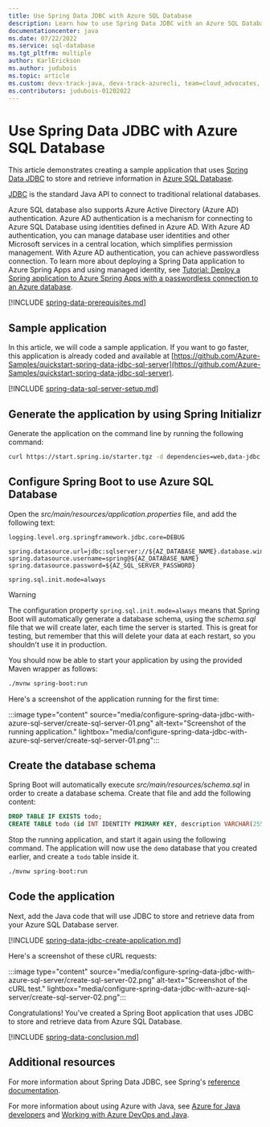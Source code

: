 ```yaml
---
title: Use Spring Data JDBC with Azure SQL Database
description: Learn how to use Spring Data JDBC with an Azure SQL Database.
documentationcenter: java
ms.date: 07/22/2022
ms.service: sql-database
ms.tgt_pltfrm: multiple
author: KarlErickson
ms.author: judubois
ms.topic: article
ms.custom: devx-track-java, devx-track-azurecli, team=cloud_advocates, spring-cloud-azure
ms.contributors: judubois-01202022
---
```


# Use Spring Data JDBC with Azure SQL Database

This article demonstrates creating a sample application that uses [Spring Data JDBC](https://spring.io/projects/spring-data-jdbc) to store and retrieve information in [Azure SQL Database](/azure/sql-database/).

[JDBC](https://en.wikipedia.org/wiki/Java_Database_Connectivity) is the standard Java API to connect to traditional relational databases.

Azure SQL database also supports Azure Active Directory (Azure AD) authentication. Azure AD authentication is a mechanism for connecting to Azure SQL Database using identities defined in Azure AD. With Azure AD authentication, you can manage database user identities and other Microsoft services in a central location, which simplifies permission management. With Azure AD authentication, you can achieve passwordless connection. To learn more about deploying a Spring Data application to Azure Spring Apps and using managed identity, see [Tutorial: Deploy a Spring application to Azure Spring Apps with a passwordless connection to an Azure database](deploy-passwordless-spring-database-app.md?tabs=sqlserver).

[!INCLUDE [spring-data-prerequisites.md](includes/spring-data-prerequisites.md)]

## Sample application

In this article, we will code a sample application. If you want to go faster, this application is already coded and available at [https://github.com/Azure-Samples/quickstart-spring-data-jdbc-sql-server](https://github.com/Azure-Samples/quickstart-spring-data-jdbc-sql-server).

[!INCLUDE [spring-data-sql-server-setup.md](includes/spring-data-sql-server-setup.md)]

## Generate the application by using Spring Initializr

Generate the application on the command line by running the following command:

```bash
curl https://start.spring.io/starter.tgz -d dependencies=web,data-jdbc,sqlserver -d baseDir=azure-database-workshop -d bootVersion=2.7.7 -d javaVersion=1.8 | tar -xzvf -
```

## Configure Spring Boot to use Azure SQL Database

Open the *src/main/resources/application.properties* file, and add the following text:

```properties
logging.level.org.springframework.jdbc.core=DEBUG

spring.datasource.url=jdbc:sqlserver://${AZ_DATABASE_NAME}.database.windows.net:1433;database=demo;encrypt=true;trustServerCertificate=false;hostNameInCertificate=*.database.windows.net;loginTimeout=30;
spring.datasource.username=spring@${AZ_DATABASE_NAME}
spring.datasource.password=${AZ_SQL_SERVER_PASSWORD}

spring.sql.init.mode=always
```

> [!WARNING]
> The configuration property `spring.sql.init.mode=always` means that Spring Boot will automatically generate a database schema, using the *schema.sql* file that we will create later, each time the server is started. This is great for testing, but remember that this will delete your data at each restart, so you shouldn't use it in production.

You should now be able to start your application by using the provided Maven wrapper as follows:

```bash
./mvnw spring-boot:run
```

Here's a screenshot of the application running for the first time:

:::image type="content" source="media/configure-spring-data-jdbc-with-azure-sql-server/create-sql-server-01.png" alt-text="Screenshot of the running application." lightbox="media/configure-spring-data-jdbc-with-azure-sql-server/create-sql-server-01.png":::

## Create the database schema

Spring Boot will automatically execute *src/main/resources/schema.sql* in order to create a database schema. Create that file and add the following content:

```sql
DROP TABLE IF EXISTS todo;
CREATE TABLE todo (id INT IDENTITY PRIMARY KEY, description VARCHAR(255), details VARCHAR(4096), done BIT);
```

Stop the running application, and start it again using the following command. The application will now use the `demo` database that you created earlier, and create a `todo` table inside it.

```bash
./mvnw spring-boot:run
```

## Code the application

Next, add the Java code that will use JDBC to store and retrieve data from your Azure SQL Database server.

[!INCLUDE [spring-data-jdbc-create-application.md](includes/spring-data-jdbc-create-application.md)]

Here's a screenshot of these cURL requests:

:::image type="content" source="media/configure-spring-data-jdbc-with-azure-sql-server/create-sql-server-02.png" alt-text="Screenshot of the cURL test." lightbox="media/configure-spring-data-jdbc-with-azure-sql-server/create-sql-server-02.png":::

Congratulations! You've created a Spring Boot application that uses JDBC to store and retrieve data from Azure SQL Database.

[!INCLUDE [spring-data-conclusion.md](includes/spring-data-conclusion.md)]

## Additional resources

For more information about Spring Data JDBC, see Spring's [reference documentation](https://docs.spring.io/spring-data/jdbc/docs/current/reference/html/#reference).

For more information about using Azure with Java, see [Azure for Java developers](../index.yml) and [Working with Azure DevOps and Java](/azure/devops/).
